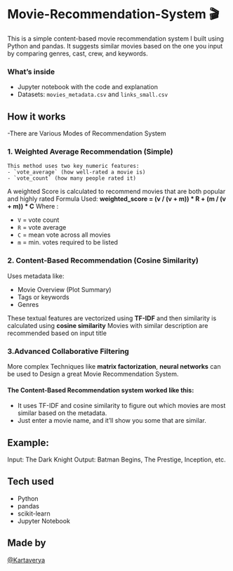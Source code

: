 # Movie-Recommendation-System  🎬

This is a simple content-based movie recommendation system I built using Python and pandas. It suggests similar movies based on the one you input by comparing genres, cast, crew, and keywords.

### What’s inside

- Jupyter notebook with the code and explanation
- Datasets: `movies_metadata.csv` and `links_small.csv`

## How it works

-There are Various Modes of Recommendation System
### 1. Weighted Average Recommendation (Simple)
    This method uses two key numeric features:
    - `vote_average` (how well-rated a movie is)
    - `vote_count` (how many people rated it)
A weighted Score is calculated to recommend movies that are both popular and highly rated
Formula Used:
     **weighted_score = (v / (v + m)) * R + (m / (v + m)) * C**
  Where :
  - `V` = vote count
  -  `R` = vote average
  -  `C` = mean vote across all movies
  -  `m` =  min. votes required to be listed
### 2. Content-Based Recommendation (Cosine Similarity)
 Uses metadata like:
 - Movie Overview (Plot Summary)
 - Tags or keywords
 - Genres

These textual features are vectorized using **TF-IDF** and then similarity is calculated using **cosine similarity** Movies with similar description are recommended based on input title

### 3.Advanced Collaborative Filtering

More complex Techniques like **matrix factorization**, **neural networks** can be used to Design a great Movie Recommendation System.


#### The Content-Based Recommendation system worked like this:
- It uses TF-IDF and cosine similarity to figure out which movies are most similar based on the metadata.
- Just enter a movie name, and it’ll show you some that are similar.

## Example:  
Input: The Dark Knight
Output: Batman Begins, The Prestige, Inception, etc.


## Tech used

- Python
- pandas
- scikit-learn
- Jupyter Notebook

 ## Made by

[@Kartaverya](https://github.com/Kartaverya)
